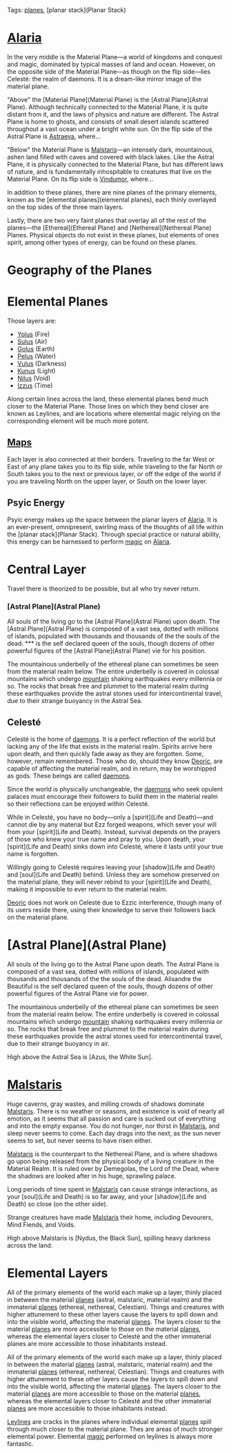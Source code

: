 Tags: [planes](Planes), [planar stack](Planar Stack)

 # [Alaria](Alaria)

 In the very middle is the Material Plane—a world of kingdoms and conquest and magic, dominated by typical masses of land and ocean. However, on the opposite side of the Material Plane—as though on the flip side—lies Celesté: the realm of daemons. It is a dream-like mirror image of the material plane. 

 "Above" the [Material Plane](Material Plane) is the [Astral Plane](Astral Plane). Although technically connected to the Material Plane, it is quite distant from it, and the laws of physics and nature are different. The Astral Plane is home to ghosts, and consists of small desert islands scattered throughout a vast ocean under a bright white sun. On the flip side of the Astral Plane is [Astraeva](Astraeva), where...

 "Below" the Material Plane is [Malstaris](Malstaris)—an intensely dark, mountainous, ashen land filled with caves and covered with black lakes. Like the Astral Plane, it is physically connected to the Material Plane, but has different laws of nature, and is fundamentally inhospitable to creatures that live on the Material Plane. On its flip side is [Vindumor](Vindumor), where...

 In addition to these planes, there are nine planes of the primary elements, known as the [elemental planes](elemental planes), each thinly overlayed on the top sides of the three main layers. 

 Lastly, there are two very faint planes that overlay all of the rest of the planes—the [Ethereal](Ethereal Plane) and [Nethereal](Nethereal Plane) Planes. Physical objects do not exist in these planes, but elements of ones spirit, among other types of energy, can be found on these planes. 

 # Geography of the Planes



 # Elemental Planes

 Those layers are:

 - [Yolus](Yolus) (Fire)
 - [Sulus](Sulus) (Air)
 - [Golus](Golus) (Earth)
 - [Pelus](Pelus) (Water)
 - [Vulus](Vulus) (Darkness)
 - [Kunus](Kunus) (Light)
 - [Nilus](Nilus) (Void)
 - [Izzus](Izzus) (Time)

 Along certain lines across the land, these elemental planes bend much closer to the Material Plane. Those lines on which they bend closer are known as Leylines, and are locations where elemental magic relying on the corresponding element will be much more potent.

 ## [Maps](Maps)

 Each layer is also connected at their borders. Traveling to the far West or East of any plane takes you to its flip side, while traveling to the far North or South takes you to the next or previous layer, or off the edge of the world if you are traveling North on the upper layer, or South on the lower layer. 

 ## Psyic Energy

 Psyic energy makes up the space between the planar layers of [Alaria](Alaria). It is an ever-present, omnipresent, swirling mass of the thoughts of all life within the [planar stack](Planar Stack). Through special practice or natural ability, this energy can be harnessed to perform [magic](Magic) on [Alaria](Alaria). 

 # Central Layer

  Travel there is theorized to be possible, but all who try never return.


 ### [Astral Plane](Astral Plane)

 All souls of the living go to the [Astral Plane](Astral Plane) upon death. The [Astral Plane](Astral Plane) is composed of a vast sea, dotted with millions of islands, populated with thousands and thousands of the the souls of the dead. *** is the self declared queen of the souls, though dozens of other powerful figures of the [Astral Plane](Astral Plane) vie for his position.

 The mountainous underbelly of the ethereal plane can sometimes be seen from the material realm below. The entire underbelly is covered in colossal mountains which undergo [mountain](Mountains) shaking earthquakes every millennia or so. The rocks that break free and plummet to the material realm during these earthquakes provide the astral stones used for intercontinental travel, due to their strange buoyancy in the Astral Sea. 



 ## Celesté

 Celesté is the home of [daemons](Daemons). It is a perfect reflection of the world but lacking any of the life that exists in the material realm. Spirits arrive here upon death, and then quickly fade away as they are forgotten. Some, however, remain remembered. Those who do, should they know [Deoric](Deoric), are capable of affecting the material realm, and in return, may be worshipped as gods. These beings are called [daemons](Daemons). 

 Since the world is physically unchangeable, the [daemons](Daemons) who seek opulent palaces must encourage their followers to build them in the material realm so their reflections can be enjoyed within Celesté.

 While in Celesté, you have no body—only a [spirit](Life and Death)—and cannot die by any material but Ezz forged weapons, which sever your will from your [spirit](Life and Death). Instead, survival depends on the prayers of those who knew your true name and pray to you. Upon death, your [spirit](Life and Death) sinks down into Celesté, where it lasts until your true name is forgotten.

 Willingly going to Celesté requires leaving your [shadow](Life and Death) and [soul](Life and Death) behind. Unless they are somehow preserved on the material plane, they will never rebind to your [spirit](Life and Death), making it impossible to ever return to the material realm.

 [Deoric](Deoric) does not work on Celesté due to Ezzic interference, though many of its users reside there, using their knowledge to serve their followers back on the material plane. 

 # [Astral Plane](Astral Plane)

 All souls of the living go to the Astral Plane upon death. The Astral Plane is composed of a vast sea, dotted with millions of islands, populated with thousands and thousands of the the souls of the dead. Alisandre the Beautiful is the self declared queen of the souls, though dozens of other powerful figures of the Astral Plane vie for power.

 The mountainous underbelly of the ethereal plane can sometimes be seen from the material realm below. The entire underbelly is covered in colossal mountains which undergo [mountain](Mountains) shaking earthquakes every millennia or so. The rocks that break free and plummet to the material realm during these earthquakes provide the astral stones used for intercontinental travel, due to their strange buoyancy in air. 

 High above the Astral Sea is [Azus, the White Sun]. 

 # [Malstaris](Malstaris)

 Huge caverns, gray wastes, and milling crowds of shadows dominate [Malstaris](Malstaris). There is no weather or seasons, and existence is void of nearly all emotion, as it seems that all passion and care is sucked out of everything and into the empty expanse. You do not hunger, nor thirst in [Malstaris](Malstaris), and sleep never seems to come. Each day drags into the next, as the sun never seems to set, but never seems to have risen either.

 [Malstaris](Malstaris) is the counterpart to the Nethereal Plane, and is where shadows go upon being released from the physical body of a living creature in the Material Realm. It is ruled over by Demegolas, the Lord of the Dead, where the shadows are looked after in his huge, sprawling palace.

 Long periods of time spent in [Malstaris](Malstaris) can cause strange interactions, as your [soul](Life and Death) is so far away, and your [shadow](Life and Death) so close (on the other side).

 Strange creatures have made [Malstaris](Malstaris) their home, including Devourers, Mind Fiends, and Voids. 

 High above Malstaris is [Nydus, the Black Sun], spilling heavy darkness across the land.

 # Elemental Layers

 All of the primary elements of the world each make up a layer, thinly placed in between the material [planes](Planes) (astral, malstaric, material realm) and the immaterial [planes](Planes) (ethereal, nethereal, Celestian). Things and creatures with higher attunement to these other layers cause the layers to spill down and into the visible world, affecting the material [planes](Planes). The layers closer to the material [planes](Planes) are more accessible to those on the material [planes](Planes), whereas the elemental layers closer to Celesté and the other immaterial planes are more accessible to those inhabitants instead.

 All of the primary elements of the world each make up a layer, thinly placed in between the material [planes](Planes) (astral, malstaric, material realm) and the immaterial [planes](Planes) (ethereal, nethereal, Celestian). Things and creatures with higher attunement to these other layers cause the layers to spill down and into the visible world, affecting the material [planes](Planes). The layers closer to the material [planes](Planes) are more accessible to those on the material [planes](Planes), whereas the elemental layers closer to Celesté and the other immaterial [planes](Planes) are more accessible to those inhabitants instead.

 [Leylines](Leylines) are cracks in the planes where individual elemental [planes](Planes) spill through much closer to the material plane. Thes are areas of much stronger elemental power. Elemental [magic](Magic) performed on leylines is always more fantastic.
